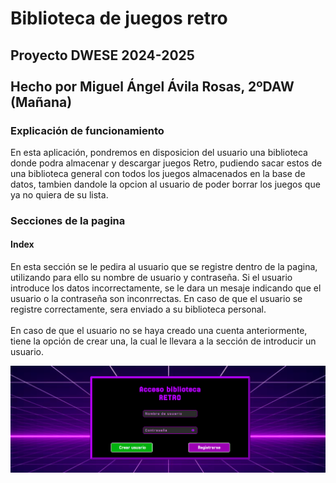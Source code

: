 <h1>Biblioteca de juegos retro</h1>
<h2>Proyecto DWESE 2024-2025<br><br>Hecho por Miguel Ángel Ávila Rosas, 2ºDAW (Mañana)</h2>

<h3>Explicación de funcionamiento</h3>

<p>En esta aplicación, pondremos en disposicion del usuario una biblioteca donde podra almacenar y descargar juegos Retro, pudiendo sacar estos de una biblioteca general con todos los juegos almacenados en la base de datos, tambien dandole la opcion al usuario de poder borrar los juegos que ya no quiera de su lista.</p>

<h3>Secciones de la pagina</h3>

<h4>Index</h4>

<p>En esta sección se le pedira al usuario que se registre dentro de la pagina, utilizando para ello su nombre de usuario y contraseña. Si el usuario introduce los datos incorrectamente, se le dara un mesaje indicando que el usuario o la contraseña son inconrrectas. En caso de que el usuario se registre correctamente, sera enviado a su biblioteca personal.<br><br>En caso de que el usuario no se haya creado una cuenta anteriormente, tiene la opción de crear una, la cual le llevara a la sección de introducir un usuario.</p>

<img src="./assets/img/index_img.png"/>
